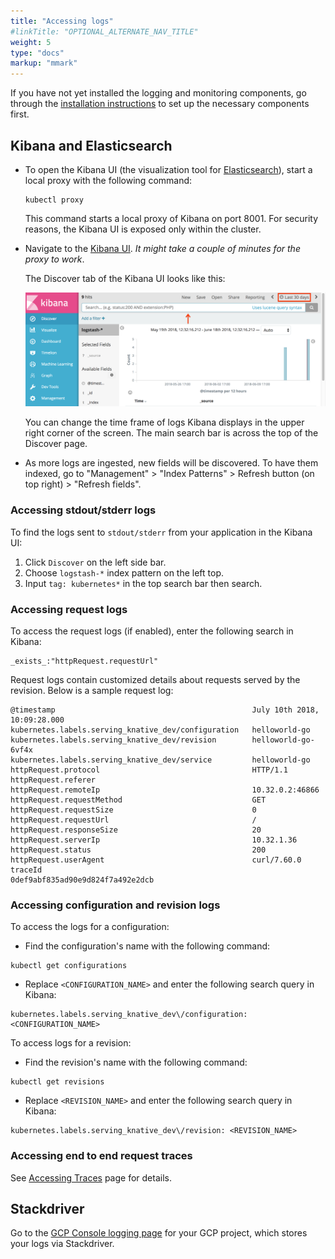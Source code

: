 ```yaml
---
title: "Accessing logs"
#linkTitle: "OPTIONAL_ALTERNATE_NAV_TITLE"
weight: 5
type: "docs"
markup: "mmark"
---
```


If you have not yet installed the logging and monitoring components, go through
the [installation instructions](./installing-logging-metrics-traces.md) to set
up the necessary components first.

## Kibana and Elasticsearch

- To open the Kibana UI (the visualization tool for
  [Elasticsearch](https://info.elastic.co)), start a local proxy with the
  following command:

  ```shell
  kubectl proxy
  ```

  This command starts a local proxy of Kibana on port 8001. For security
  reasons, the Kibana UI is exposed only within the cluster.

- Navigate to the
  [Kibana UI](http://localhost:8001/api/v1/namespaces/knative-monitoring/services/kibana-logging/proxy/app/kibana).
  _It might take a couple of minutes for the proxy to work_.

  The Discover tab of the Kibana UI looks like this:

  ![Kibana UI Discover tab](./images/kibana-discover-tab-annotated.png)

  You can change the time frame of logs Kibana displays in the upper right
  corner of the screen. The main search bar is across the top of the Discover
  page.

- As more logs are ingested, new fields will be discovered. To have them
  indexed, go to "Management" > "Index Patterns" > Refresh button (on top
  right) > "Refresh fields".

<!-- TODO: create a video walkthrough of the Kibana UI -->

### Accessing stdout/stderr logs

To find the logs sent to `stdout/stderr` from your application in the Kibana UI:

1. Click `Discover` on the left side bar.
1. Choose `logstash-*` index pattern on the left top.
1. Input `tag: kubernetes*` in the top search bar then search.

### Accessing request logs

To access the request logs (if enabled), enter the following search in Kibana:

```text
_exists_:"httpRequest.requestUrl"
```

Request logs contain customized details about requests served by the revision.
Below is a sample request log:

```text
@timestamp                                            July 10th 2018, 10:09:28.000
kubernetes.labels.serving_knative_dev/configuration   helloworld-go
kubernetes.labels.serving_knative_dev/revision	      helloworld-go-6vf4x
kubernetes.labels.serving_knative_dev/service         helloworld-go
httpRequest.protocol                                  HTTP/1.1
httpRequest.referer
httpRequest.remoteIp                                  10.32.0.2:46866
httpRequest.requestMethod                             GET
httpRequest.requestSize                               0
httpRequest.requestUrl                                /
httpRequest.responseSize                              20
httpRequest.serverIp                                  10.32.1.36
httpRequest.status                                    200
httpRequest.userAgent                                 curl/7.60.0
traceId                                               0def9abf835ad90e9d824f7a492e2dcb
```

### Accessing configuration and revision logs

To access the logs for a configuration:

- Find the configuration's name with the following command:

```
kubectl get configurations
```

- Replace `<CONFIGURATION_NAME>` and enter the following search query in Kibana:

```
kubernetes.labels.serving_knative_dev\/configuration: <CONFIGURATION_NAME>
```

To access logs for a revision:

- Find the revision's name with the following command:

```
kubectl get revisions
```

- Replace `<REVISION_NAME>` and enter the following search query in Kibana:

```
kubernetes.labels.serving_knative_dev\/revision: <REVISION_NAME>
```

### Accessing end to end request traces

See [Accessing Traces](./accessing-traces.md) page for details.

## Stackdriver

Go to the
[GCP Console logging page](https://console.cloud.google.com/logs/viewer) for
your GCP project, which stores your logs via Stackdriver.


